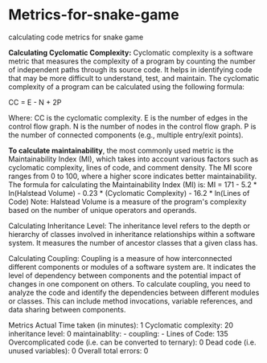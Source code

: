 # Metrics-for-snake-game
calculating code metrics for snake game

<strong>Calculating Cyclomatic Complexity:</strong>
Cyclomatic complexity is a software metric that measures the complexity of a program by counting the number of independent paths through its source code. It helps in identifying code that may be more difficult to understand, test, and maintain. The cyclomatic complexity of a program can be calculated using the following formula:

CC = E - N + 2P

Where:
CC is the cyclomatic complexity.
E is the number of edges in the control flow graph.
N is the number of nodes in the control flow graph.
P is the number of connected components (e.g., multiple entry/exit points).

<strong>To calculate maintainability</strong>, the most commonly used metric is the Maintainability Index (MI), which takes into account various factors such as cyclomatic complexity, lines of code, and comment density. The MI score ranges from 0 to 100, where a higher score indicates better maintainability.
The formula for calculating the Maintainability Index (MI) is:
MI = 171 - 5.2 * ln(Halstead Volume) - 0.23 * (Cyclomatic Complexity) - 16.2 * ln(Lines of Code)
Note: Halstead Volume is a measure of the program's complexity based on the number of unique operators and operands.

Calculating Inheritance Level:
The inheritance level refers to the depth or hierarchy of classes involved in inheritance relationships within a software system. It measures the number of ancestor classes that a given class has.

Calculating Coupling:
Coupling is a measure of how interconnected different components or modules of a software system are. It indicates the level of dependency between components and the potential impact of changes in one component on others.
To calculate coupling, you need to analyze the code and identify the dependencies between different modules or classes. This can include method invocations, variable references, and data sharing between components.

Metrics	Actual
Time taken (in minutes):	1
Cyclomatic complexity:	20
inheritance level:  0
maintainablity:  -
coupling:  -
Lines of Code:	135
Overcomplicated code (i.e. can be converted to ternary):	0
Dead code (i.e. unused variables):	0
Overall total errors:	0
